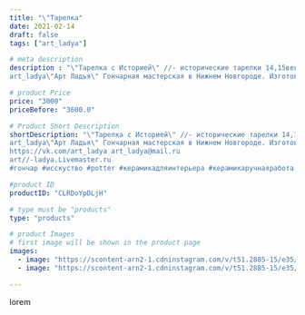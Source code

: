 ```yaml
---
title: "\"Тарелка"
date: 2021-02-14
draft: false
tags: ["art_ladya"]

# meta description
description : "\"Тарелка с Историей\" //- исторические тарелки 14,15век.
art_ladya\"Арт Ладья\" Гончарная мастерская в Нижнем Новгороде. Изготовление керамики и мастер//-класс"

# product Price
price: "3000"
priceBefore: "3600.0"

# Product Short Description
shortDescription: "\"Тарелка с Историей\" //- исторические тарелки 14,15век.
art_ladya\"Арт Ладья\" Гончарная мастерская в Нижнем Новгороде. Изготовление керамики и мастер//-классы по обучению. 
https://vk.com/art_ladya art_ladya@mail.ru 
art//-ladya.Livemaster.ru
#гончар #исскуство #potter #керамикадляинтерьера #керамикаручнаяработа #гончарнаямастерская #керамиканазаказ #handmade #посудаизглины #керамика #гончарнаяпосуда #эксклюзивнаякерамика #painter #dishes #decor #ceramicar #nntoday #claygoods #restaurant #earthenware #ceramic #design #bowl #dish #plate #ceramicart #berries #авторскаякерамика  #историческаяреконструкция"

#product ID
productID: "CLRDoYpDLjH"

# type must be "products"
type: "products"

# product Images
# first image will be shown in the product page
images:
  - image: "https://scontent-arn2-1.cdninstagram.com/v/t51.2885-15/e35/149162823_240322661081524_7425106005196079424_n.jpg?_nc_ht=scontent-arn2-1.cdninstagram.com&_nc_cat=104&_nc_ohc=Dw_iOvupTqQAX8XIDuW&se=7&tp=1&oh=17a3c21c520b36002753214bf285995c&oe=60612783&ig_cache_key=MjUwODgwMjQzMjYxMzMzODg2OA%3D%3D.2"
  - image: "https://scontent-arn2-1.cdninstagram.com/v/t51.2885-15/e35/149165321_433845044399938_8521567816950677748_n.jpg?_nc_ht=scontent-arn2-1.cdninstagram.com&_nc_cat=110&_nc_ohc=BkoYuz3iwlcAX9B09ja&tp=1&oh=6dc97ac751e24a5e98a46b801deeef4c&oe=605E0341&ig_cache_key=MjUwODgwMjQzMjQyODc4NjYwOA%3D%3D.2"

---
```

lorem
